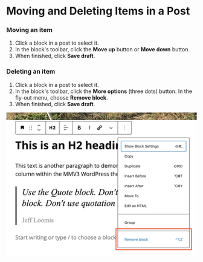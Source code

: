 # Moving and Deleting Items in a Post

### Moving an item

1. Click a block in a post to select it.&#x20;
2. In the block's toolbar, click the **Move up** button or **Move down** button.
3. When finished, click **Save draft**.&#x20;

### Deleting an item

1. Click a block in a post to select it.&#x20;
2. In the block's toolbar, click the **More options** (three dots) button. In the fly-out menu, choose **Remove block**.
3. When finished, click **Save draft**.&#x20;

![](../.gitbook/assets/remove-block.png)



